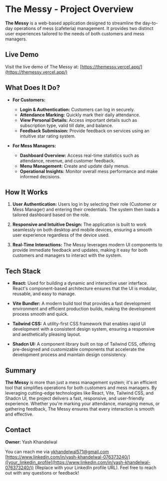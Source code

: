 # The Messy - Project Overview

**The Messy** is a web-based application designed to streamline the day-to-day operations of mess (cafeteria) management. It provides two distinct user experiences tailored to the needs of both customers and mess managers.

## Live Demo

Visit the live demo of The Messy at: [https://themessy.vercel.app/](https://themessy.vercel.app/)

## What Does It Do?

- **For Customers:**
    - **Login & Authentication:** Customers can log in securely.
    - **Attendance Marking:** Quickly mark their daily attendance.
    - **View Personal Details:** Access important details such as subscription type, valid till date, and balance.
    - **Feedback Submission:** Provide feedback on services using an intuitive star rating system.

- **For Mess Managers:**
    - **Dashboard Overview:** Access real-time statistics such as attendance, revenue, and customer feedback.
    - **Menu Management:** Create and update daily menus.
    - **Operational Insights:** Monitor overall mess performance and make informed decisions.

## How It Works

1. **User Authentication:**
    Users log in by selecting their role (Customer or Mess Manager) and entering their credentials. The system then loads a tailored dashboard based on the role.

2. **Responsive and Intuitive Design:**
    The application is built to work seamlessly on both desktop and mobile devices, ensuring a smooth user experience regardless of the device used.

3. **Real-Time Interactions:**
    The Messy leverages modern UI components to provide immediate feedback and updates, making it easy for both customers and managers to interact with the system.

## Tech Stack

- **React:**
    Used for building a dynamic and interactive user interface. React's component-based architecture ensures that the UI is modular, reusable, and easy to manage.

- **Vite Bundler:**
    A modern build tool that provides a fast development environment and efficient production builds, making the development process smooth and quick.

- **Tailwind CSS:**
    A utility-first CSS framework that enables rapid UI development with a consistent design system, ensuring a responsive and aesthetically pleasing layout.

- **Shadcn UI:**
    A component library built on top of Tailwind CSS, offering pre-designed and customizable components that accelerate the development process and maintain design consistency.

## Summary

**The Messy** is more than just a mess management system; it's an efficient tool that simplifies operations for both customers and mess managers. By leveraging cutting-edge technologies like React, Vite, Tailwind CSS, and Shadcn UI, the project delivers a fast, responsive, and user-friendly experience. Whether you're marking your attendance, managing menus, or gathering feedback, The Messy ensures that every interaction is smooth and effective.

## Contact

**Owner:** Yash Khandelwal

You can reach me via [ykhandelwal571@gmail.com](mailto:ykhandelwal571@gmail.com) [https://www.linkedin.com/in/yash-khandelwal-076373240/]([your_linkedin_profile](https://www.linkedin.com/in/yash-khandelwal-076373240/)) (Replace with your LinkedIn profile URL).  Feel free to reach out with any questions or feedback!
